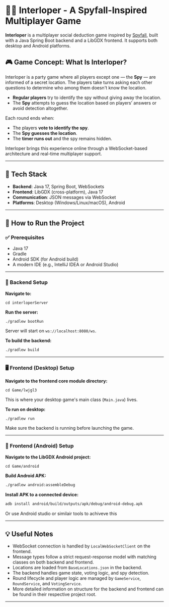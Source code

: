 # 🕵️‍♂️ Interloper - A Spyfall-Inspired Multiplayer Game

**Interloper** is a multiplayer social deduction game inspired by [Spyfall](https://en.wikipedia.org/wiki/Spyfall_(card_game)), built with a Java Spring Boot backend and a LibGDX frontend. It supports both desktop and Android platforms.

## 🎮 Game Concept: What Is Interloper?

Interloper is a party game where all players except one — the **Spy** — are informed of a secret location. The players take turns asking each other questions to determine who among them doesn't know the location.

- **Regular players** try to identify the spy without giving away the location.
- The **Spy** attempts to guess the location based on players’ answers or avoid detection altogether.

Each round ends when:
- The players **vote to identify the spy**.
- The **Spy guesses the location**.
- The **timer runs out** and the spy remains hidden.

Interloper brings this experience online through a WebSocket-based architecture and real-time multiplayer support.

---

## 🧠 Tech Stack

- **Backend**: Java 17, Spring Boot, WebSockets
- **Frontend**: LibGDX (cross-platform), Java 17
- **Communication**: JSON messages via WebSocket
- **Platforms**: Desktop (Windows/Linux/macOS), Android

---

## 🚀 How to Run the Project

### ✅ Prerequisites

- Java 17
- Gradle
- Android SDK (for Android build)
- A modern IDE (e.g., IntelliJ IDEA or Android Studio)

---

### 🔧 Backend Setup

**Navigate to:**

```
cd interloperServer
```

**Run the server:**

```bash
./gradlew bootRun
```

Server will start on `ws://localhost:8080/ws`.

**To build the backend:**

```bash
./gradlew build
```

---

### 🖥️ Frontend (Desktop) Setup

**Navigate to the frontend core module directory:**

```
cd Game/lwjgl3
```

This is where your desktop game's main class (`Main.java`) lives.

**To run on desktop:**

```bash
./gradlew run
```

Make sure the backend is running before launching the game.

---

### 📱 Frontend (Android) Setup

**Navigate to the LibGDX Android project:**
```
cd Game/android
```


**Build Android APK:**

```bash
./gradlew android:assembleDebug
```

**Install APK to a connected device:**

```bash
adb install android/build/outputs/apk/debug/android-debug.apk
```
Or use Android studio or similair tools to achiveve this

---

## 💡 Useful Notes

- WebSocket connection is handled by `LocalWebSocketClient` on the frontend.
- Message types follow a strict request-response model with matching classes on both backend and frontend.
- Locations are loaded from `BaseLocations.json` in the backend.
- The backend handles game state, voting logic, and spy detection.
- Round lifecycle and player logic are managed by `GameService`, `RoundService`, and `VotingService`.
- More detailed information on structure for the backend and frontend can be found in their respective project root.

---

